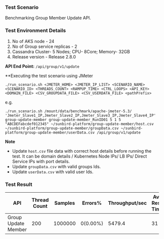 ### Test Scenario

Benchmarking Group  Member Update API.


### Test Environment Details
1. No of AKS node - 24
2. No of Group service replicas - 2
3. Cassandra Cluster- 5 Nodes; CPU- 8Core; Memory- 32GB
4. Release version - Release 2.8.0


**API End Point:** 
`/api/group/v1/update`


**Executing the test scenario using JMeter
```
./run_scenario.sh <JMETER_HOME> <JMETER_IP_LIST> <SCENARIO_NAME> <SCENARIO_ID> <THREADS_COUNT> <RAMPUP_TIME> <CTRL_LOOPS> <API_KEY> <DOMAIN_FILE> <CSV_GROUPDATA_FILE> <CSV_USERDATA_FILE> <pathPrefix>
```
e.g.
```
./run_scenario.sh /mount/data/benchmark/apache-jmeter-5.3/ 'Jmeter_Slave1_IP,Jmeter_Slave2_IP,Jmeter_Slave3_IP,Jmeter_Slave4_IP' group-update-member group-update-member_RunID01 5 1 5 "ABCDEFabcdef012345" ~/sunbird-platform/group-update-member/host.csv ~/sunbird-platform/group-update-member/groupData.csv ~/sunbird-platform/group-update-member/userData.csv /api/group/v1/update
```

**Note**
-  Update `host.csv` file data with correct host details before running the test. It can be domain details / Kubernetes Node IPs/ LB IPs/ Direct Service IPs with port details.
- Update `groupData.csv` with valid groups Ids.
- Update `userData.csv` with valid user Ids.



### Test Result

|API                |Thread Count|Samples |Errors%  |Throughput/sec|Avg Resp Time |95th pct |99th pct|
|-------------------|------------|--------|---------| -------------|--------------|---------|--------|
|Group Update Member|200         |1000000 |0(0.00%) | 5479.4       | 31           |  37     |52.99   |
